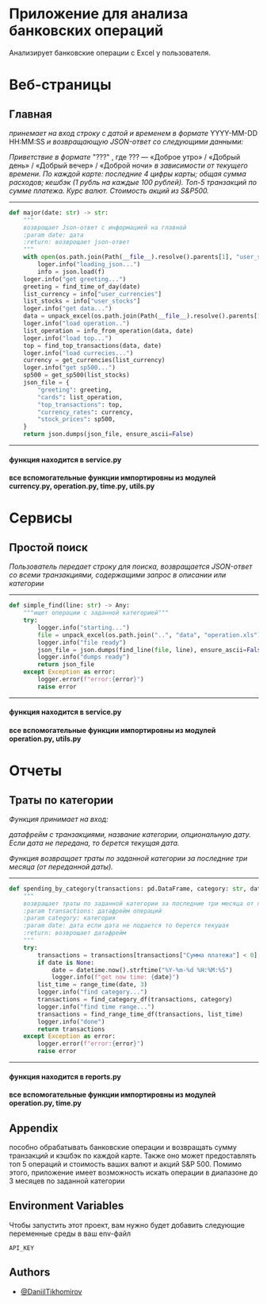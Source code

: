 
# Приложение для анализа банковских операций

Анализирует банковские операции с Excel у пользователя.


# Веб-страницы

##  Главная
_принемает на вход строку с датой и временем в формате_
YYYY-MM-DD HH:MM:SS
 _и возвращающую JSON-ответ со следующими данными:_

_Приветствие в формате_ 
"???"
, где 
???
 — «Доброе утро» / «Добрый день» / «Добрый вечер» / «Доброй ночи» _в зависимости от текущего времени._
_По каждой карте:
последние 4 цифры карты;
общая сумма расходов;
кешбэк (1 рубль на каждые 100 рублей).
Топ-5 транзакций по сумме платежа.
Курс валют.
Стоимость акций из S&P500._
***
```python  
def major(date: str) -> str:
    """
    возврощает Json-ответ с информацией на главной
    :param date: дата
    :return: возврощает json-ответ
    """
    with open(os.path.join(Path(__file__).resolve().parents[1], "user_settings.json")) as f:
        loger.info("loading_json...")
        info = json.load(f)
    loger.info("get greeting...")
    greeting = find_time_of_day(date)
    list_currency = info["user_currencies"]
    list_stocks = info["user_stocks"]
    loger.info("get data...")
    data = unpack_excel(os.path.join(Path(__file__).resolve().parents[1], "data", "operation.xls"))
    loger.info("load operation..")
    list_operation = info_from_operation(data, date)
    loger.info("load top...")
    top = find_top_transactions(data, date)
    loger.info("load currecies...")
    currency = get_currencies(list_currency)
    loger.info("get sp500...")
    sp500 = get_sp500(list_stocks)
    json_file = {
        "greeting": greeting,
        "cards": list_operation,
        "top_transactions": top,
        "currency_rates": currency,
        "stock_prices": sp500,
    }
    return json.dumps(json_file, ensure_ascii=False)
```
---
#### функция находится в service.py

#### все вспомогательные функции импортировны из модулей currency.py, operation.py, time.py, utils.py 

# Сервисы

##  Простой поиск
_Пользователь передает строку для поиска, возвращается JSON-ответ со всеми транзакциями, содержащими запрос в описании или категории_
***
```python  
def simple_find(line: str) -> Any:
    """ищет операции с заданной категорией"""
    try:
        logger.info("starting...")
        file = unpack_excel(os.path.join("..", "data", "operation.xls"))
        logger.info("file ready")
        json_file = json.dumps(find_line(file, line), ensure_ascii=False)
        logger.info("dumps ready")
        return json_file
    except Exception as error:
        logger.error(f"error:{error}")
        raise error
```
---
#### функция находится в service.py

#### все вспомогательные функции импортировны из модулей operation.py, utils.py 

# Отчеты

##  Траты по категории
_Функция принимает на вход:_

_датафрейм с транзакциями,
название категории,
опциональную дату.
Если дата не передана, то берется текущая дата._

_Функция возвращает траты по заданной категории за последние три месяца (от переданной даты)._
***
```python  
def spending_by_category(transactions: pd.DataFrame, category: str, date: Optional[str] = None) -> pd.DataFrame:
    """
    возвращает траты по заданной категории за последние три месяца от переданной даты
    :param transactions: датафрейм операций
    :param category: категория
    :param date: дата если дата не подается то берется текушая
    :return: возврощает датафрейм
    """
    try:
        transactions = transactions[transactions["Сумма платежа"] < 0]
        if date is None:
            date = datetime.now().strftime("%Y-%m-%d %H:%M:%S")
            logger.info(f"get now time: {date}")
        list_time = range_time(date, 3)
        logger.info("find category...")
        transactions = find_category_df(transactions, category)
        logger.info("find time range...")
        transactions = find_range_time_df(transactions, list_time)
        logger.info("done")
        return transactions
    except Exception as error:
        logger.error(f"error:{error}")
        raise error
```
---
#### функция находится в reports.py

#### все вспомогательные функции импортировны из модулей operation.py, time.py 


## Appendix

пособно обрабатывать банковские операции и возвращать сумму транзакций и кэшбэк по каждой карте. Также оно может предоставлять топ 5 операций и стоимость ваших валют и акций S&P 500. Помимо этого, приложение имеет возможность искать операции в диапазоне до 3 месяцев по заданной категории


## Environment Variables

Чтобы запустить этот проект, вам нужно будет добавить следующие переменные среды в ваш env-файл

`API_KEY`



## Authors

- [@DaniilTikhomirov](https://www.github.com/DaniilTikhomirov)

